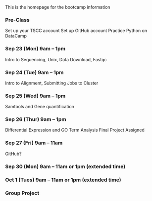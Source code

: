 

This is the homepage for the bootcamp information

### Pre-Class
Set up your TSCC account
Set up GitHub account 
Practice Python on DataCamp

### Sep 23 (Mon) 9am – 1pm 
Intro to Sequencing, Unix, Data Download, Fastqc


### Sep 24 (Tue) 9am – 1pm 
Intro to Alignment, Submitting Jobs to Cluster

### Sep 25 (Wed) 9am – 1pm
Samtools and Gene quantification


### Sep 26 (Thur) 9am – 1pm
Differential Expression and GO Term Analysis
Final Project Assigned


### Sep 27 (Fri) 9am – 11am 
GitHub?

### Sep 30 (Mon) 9am – 11am or 1pm (extended time)

### Oct 1 (Tues) 9am – 11am or 1pm (extended time) 


### Group Project
 
